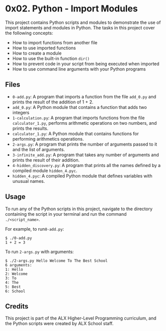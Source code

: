 # 0x02. Python - Import Modules

This project contains Python scripts and modules to demonstrate the use of import statements and modules in Python. The tasks in this project cover the following concepts:

* How to import functions from another file
* How to use imported functions
* How to create a module
* How to use the built-in function `dir()`
* How to prevent code in your script from being executed when imported
* How to use command line arguments with your Python programs


## Files

* `0-add.py`: A program that imports a function from the file `add_0.py` and prints the result of the addition of 1 + 2.
* `add_0.py`: A Python module that contains a function that adds two integers
* `1-calculation.py`: A program that imports functions from the file `calculator_1.py`, performs arithmetic operations on two numbers, and prints the results.
* `calculator_1.py`: A Python module that contains functions for performing arithmetics operations.
* `2-args.py`: A program that prints the number of arguments passed to it and the list of arguments.
* `3-infinite_add.py`: A program that takes any number of arguments and prints the result of their addition.
* `4-hidden_discovery.py`: A program that prints all the names defined by a compiled module `hidden_4.pyc`.
* `hidden_4.pyc`: A compiled Python module that defines variables with unusual names.


## Usage

To run any of the Python scripts in this project, navigate to the directory containing the script in your terminal and run the command `./<script_name>`.

For example, to run`0-add.py`:
```
$ ./0-add.py
1 + 2 = 3
```

To run `2-args.py` with arguments:
```
$ ./2-args.py Hello Welcome To The Best School
6 arguments:
1: Hello
2: Welcome
3: To
4: The
5: Best
6: School
```

## Credits

This project is part of the ALX Higher-Level Programming curriculum, and the Python scripts were created by ALX School staff.

